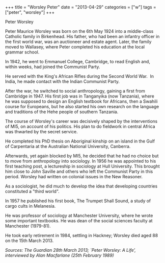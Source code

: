 +++
title = "Worsley Peter"
date = "2013-04-29"
categories = ["w"]
tags = ["peter", "worsley"]
+++

Peter Worsley

Peter Maurice Worsley was born on the 6th May 1924 into a middle-class Catholic family in Birkenhead. His father, who had been an infantry officer in the first world war, was an auctioneer and estate agent. Later, the family moved to Wallasey, where Peter completed his education at the local grammar school.

In 1942, he went to Emmanuel College, Cambridge, to read English and, within weeks, had joined the Communist Party.

He served with the King's African Rifles during the Second World War.  In India, he made contact with the Indian Communist Party.

After the war, he switched to social anthropology, gaining a first from Cambridge in 1947. His first job was in Tanganyika (now Tanzania), where he was supposed to design an English textbook for Africans, then a Swahili course for Europeans, but he also started his own research on the language and traditions of the Hehe people of southern Tanzania.

The course of Worsley's career was decisively shaped by the interventions of MI5, on account of his politics. His plan to do fieldwork in central Africa was thwarted by the secret service.

He completed his PhD thesis on Aboriginal kinship on an island in the Gulf of Carpentaria at the Australian National University, Canberra.

Afterwards, yet again blocked by MI5, he decided that he had no choice but to move from anthropology into sociology. In 1956 he was appointed to his first teaching post, a lectureship in sociology at Hull University. This brought him close to John Saville and others who left the Communist Party in this period. Worsley had written on colonial issues in the New Reasoner.

As a sociologist, he did much to develop the idea that developing countries constituted a "third world".

In 1957 he published his first book, The Trumpet Shall Sound, a study of cargo cults in Melanesia.

He was professor of sociology at Manchester University, where he wrote some important textbooks. He was dean of the social sciences faculty at Manchester (1979-81).

He took early retirement in 1984, settling in Hackney; Worsley died aged 88 on the 15th March 2013.

_Sources: The Guardian 28th March 2013; \`Peter Worsley: A Life’, interviewed by Alan Macfarlane (25th February 1989)_
